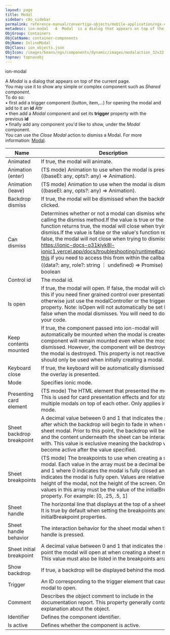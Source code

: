 ```yaml
---
layout: page
title: Modal
sidebar: c8o_sidebar
permalink: reference-manual/convertigo-objects/mobile-application/ngx-components/container-components/modal/
metadesc: ion-modal   A  Modal  is a dialog that appears on top of the current page. You may use it to show any simple or complex component such as  Shared comp
ObjGroup: Containers
ObjCatName: container-components
ObjName: InlineModal
ObjClass: ion_objects.json
ObjIcon: /images/beans/ngx/components/dynamic/images/modalaction_32x32.png
topnav: topnavobj
---
```

ion-modal <br/>

 A <i>Modal</i> is a dialog that appears on top of the current page.<br/>
You may use it to show any simple or complex component such as <i>Shared component</i>.<br/>
To do so:<br/>
 • first add a trigger component (button, item,...) for opening the modal and add to it an <b>id</b> <i>Attr</i><br/>
 • then add a <i>Modal</i> component and set its <b>trigger</b> property with the previous <b>id</b><br/>
 • finally add any component you'd like to show, under the <i>Modal</i> component.<br/>
You can use the <i>Close Modal</i> action to dismiss a Modal. For more information: <a href='https://ionic-docs-o31kiyk8l-ionic1.vercel.app/docs/api/modal'>Modal</a>.

Name | Description 
--- | ---
Animated | If true, the modal will animate.
Animation (enter) | (TS mode) Animation to use when the modal is presented. ((baseEl: any, opts?: any) => Animation).
Animation (leave) | (TS mode) Animation to use when the modal is dismissed. ((baseEl: any, opts?: any) => Animation).
Backdrop dismiss | If true, the modal will be dismissed when the backdrop is clicked.
Can dismiss | Determines whether or not a modal can dismiss when calling the dismiss method.If the value is true or the value's function returns true, the modal will close when trying to dismiss.If the value is false or the value's function returns false, the modal will not close when trying to dismiss.See https://ionic-docs-o31kiyk8l-ionic1.vercel.app/docs/troubleshooting/runtime#accessing-this if you need to access this from within the callback.Type: ((data?: any, role?: string ｜ undefined) => Promise<boolean>) ｜ boolean
Control id | The modal id.
Is open | If true, the modal will open. If false, the modal will close. Use this if you need finer grained control over presentation, otherwise just use the modalController or the trigger property. Note: isOpen will not automatically be set back to false when the modal dismisses. You will need to do that in your code.
Keep contents mounted | If true, the component passed into ion-modal will automatically be mounted when the modal is created. The component will remain mounted even when the modal is dismissed. However, the component will be destroyed when the modal is destroyed. This property is not reactive and should only be used when initially creating a modal.
Keyboard close | If true, the keyboard will be automatically dismissed when the overlay is presented.
Mode | Specifies ionic mode.
Presenting card element | (TS mode) The HTML element that presented the modal. This is used for card presentation effects and for stacking multiple modals on top of each other. Only applies in iOS mode.
Sheet backdrop breakpoint | A decimal value between 0 and 1 that indicates the point after which the backdrop will begin to fade in when using a sheet modal. Prior to this point, the backdrop will be hidden and the content underneath the sheet can be interacted with. This value is exclusive meaning the backdrop will become active after the value specified.
Sheet breakpoints | (TS mode) The breakpoints to use when creating a sheet modal. Each value in the array must be a decimal between 0 and 1 where 0 indicates the modal is fully closed and 1 indicates the modal is fully open. Values are relative to the height of the modal, not the height of the screen. One of the values in this array must be the value of the initialBreakpoint property. For example: [0, .25, .5, 1]
Sheet handle | The horizontal line that displays at the top of a sheet modal. It is true by default when setting the breakpoints and initialBreakpoint properties.
Sheet handle behavior | The interaction behavior for the sheet modal when the handle is pressed.
Sheet initial breakpoint | A decimal value between 0 and 1 that indicates the initial point the modal will open at when creating a sheet modal. This value must also be listed in the breakpoints array.
Show backdrop | If true, a backdrop will be displayed behind the modal.
Trigger | An ID corresponding to the trigger element that causes the modal to open.
Comment | Describes the object comment to include in the documentation report.  This property generally contains an explanation about the object. 
Identifier | Defines the component identifier.  
Is active | Defines whether the component is active. 

